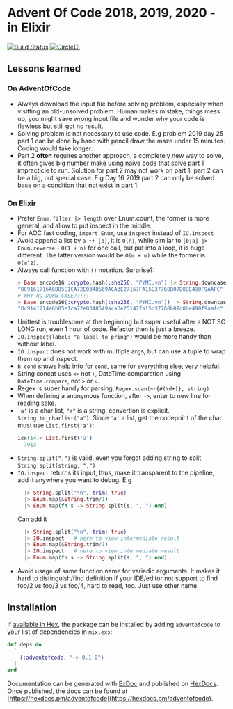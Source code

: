 # Advent Of Code 2018, 2019, 2020 - in Elixir

[![Build Status](https://travis-ci.org/hvnsweeting/adventofcode.svg?branch=master)](https://travis-ci.org/hvnsweeting/adventofcode)
[![CircleCI](https://circleci.com/gh/hvnsweeting/adventofcode.svg?style=svg)](https://circleci.com/gh/hvnsweeting/adventofcode)

## Lessons learned
### On AdventOfCode
- Always download the input file before solving problem,
  especially when visitting an old-unsolved
  problem.  Human makes mistake, things mess up, you might save wrong input file
  and wonder why your code is flawless but still got no result.
- Solving problem is not necessary to use code. E.g problem 2019 day 25 part 1
  can be done by hand with pencil draw the maze under 15 minutes. Coding would
  take longer.
- Part 2 **often** requires another approach, a completely new way to solve,
  it often gives big number make using naive code that solve part 1
  impracticle to run. Solution for part 2 may not work on part 1, part 2 can be
  a big, but special case. E.g Day 16 2019 part 2 can only be solved base on
  a condition that not exist in part 1.

### On Elixir
- Prefer `Enum.filter |> length` over Enum.count, the former is more general, and
  allow to put inspect in the middle.
- For AOC fast coding, `import Enum`, use `inspect` instead of `IO.inspect`
- Avoid append a list by `a ++ [b]`, it is `O(n)`, while similar
  to `[b|a] |> Enum.reverse` - `O(1 + n)` for one call, but put into a loop, it
  is huge different. The latter version would be `O(m + m)` while the former
  is `O(m^2)`.
- Always call function with `()` notation. Surprise?:
  ```elixir
  > Base.encode16 :crypto.hash(:sha256, "PYMI.vn") |> String.downcase
  "8C9161716A6B85E1CA72E0348569ACA3E27167FA15C37768B07D8BE490F9AAFC"
  # WHY NO DOWN CASE??!!!
  > Base.encode16(:crypto.hash(:sha256, "PYMI.vn")) |> String.downcase
  "8c9141714a6b85e1ca72e0348549aca3e25147fa15c37768b07d8be490f9aafc"
  ```
- Unittest is troublesome at the beginning but super useful after a NOT SO LONG
  run, even 1 hour of code. Refactor then is just a breeze.
- `IO.inspect(label: "a label to pring")` would be more handy than without label.
- `IO.inspect` does not work with multiple args, but can use a tuple to wrap
  them up and inspect.
- `h cond` shows help info for `cond`, same for everything else, very helpful.
- String concat uses `<>` not `+`, DateTime comparation using `DateTime.compare`, not `>` or `<`.
- Regex is super handy for parsing, `Regex.scan(~r{#(\d+)}, string)`
- When defining a anonymous function, after `->`, enter to new line for reading sake.
- `'a'` is a char list, `"a"` is a string, convertion is explicit. `String.to_charlist("a")`. Since `'a'` a list, get the codepoint of the char must use `List.first('a')`:
  ```elixir
  iex(14)> List.first('ứ')
    7913
  ```
- `String.split(",")` is valid, even you forgot adding string to split `String.split(string, ",")`
- `IO.inspect` returns its input, thus, make it transparent to the
  pipeline, add it anywhere you want to debug. E.g
  ```elixir
    |> String.split("\n", trim: true)
    |> Enum.map(&String.trim/1)
    |> Enum.map(fn s -> String.split(s, ", ") end)
  ```
  Can add it
  ```elixir
    |> String.split("\n", trim: true)
    |> IO.inspect   # here to view intermediate result
    |> Enum.map(&String.trim/1)
    |> IO.inspect   # here to view intermediate result
    |> Enum.map(fn s -> String.split(s, ", ") end)
  ```
- Avoid usage of same function name for variadic arguments. It makes it hard
to distinguish/find definition if your IDE/editor not support to find foo/2 vs
foo/3 vs foo/4, hard to read, too. Just use other name.

## Installation

If [available in Hex](https://hex.pm/docs/publish), the package can be installed
by adding `adventofcode` to your list of dependencies in `mix.exs`:

```elixir
def deps do
  [
    {:adventofcode, "~> 0.1.0"}
  ]
end
```

Documentation can be generated with [ExDoc](https://github.com/elixir-lang/ex_doc)
and published on [HexDocs](https://hexdocs.pm). Once published, the docs can
be found at [https://hexdocs.pm/adventofcode](https://hexdocs.pm/adventofcode).
